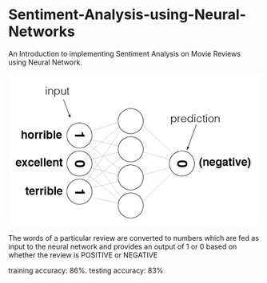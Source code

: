 # Sentiment-Analysis-using-Neural-Networks
An Introduction to implementing Sentiment Analysis on Movie Reviews using Neural Network.

![](sentiment_network.png)

The words of a particular review are converted to numbers which are fed as input to the neural network and provides an output of 1 or 0 based on whether the review is POSITIVE or NEGATIVE

training accuracy: 86%. 
testing accuracy: 83%
